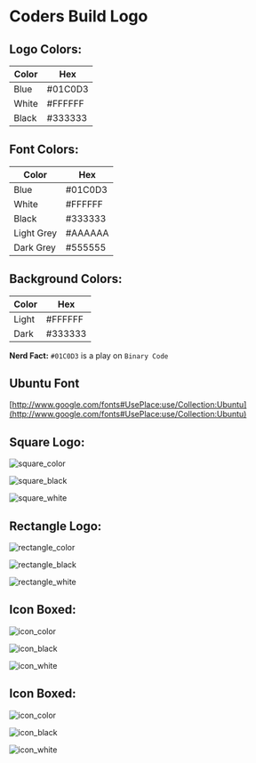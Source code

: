 Coders Build Logo
============

Logo Colors:
---

| Color | Hex     |
|-------|---------|
| Blue  | #01C0D3 |
| White | #FFFFFF |
| Black | #333333 |

Font Colors:
---

| Color       | Hex     |
|-------------|---------|
| Blue        | #01C0D3 |
| White       | #FFFFFF |
| Black       | #333333 |
| Light Grey  | #AAAAAA |
| Dark Grey   | #555555 |

Background Colors:
---

| Color | Hex     |
|-------|---------|
| Light | #FFFFFF |
| Dark  | #333333 |


__Nerd Fact:__ `#01C0D3` is a play on `Binary Code`

Ubuntu Font
---
[http://www.google.com/fonts#UsePlace:use/Collection:Ubuntu](http://www.google.com/fonts#UsePlace:use/Collection:Ubuntu)

Square Logo:
---
![square_color](https://raw.githubusercontent.com/codersbuild/logo/master/art/logo-square/exports/logo-color.png "square_color")

![square_black](https://raw.githubusercontent.com/codersbuild/logo/master/art/logo-square/exports/logo-black.png "square_black")

![square_white](https://raw.githubusercontent.com/codersbuild/logo/master/art/logo-square/exports/logo-white.png "square_white")

Rectangle Logo:
---
![rectangle_color](https://raw.githubusercontent.com/codersbuild/logo/master/art/logo-rectangle/exports/logo-color.png "rectangle_color")

![rectangle_black](https://raw.githubusercontent.com/codersbuild/logo/master/art/logo-rectangle/exports/logo-black.png "rectangle_black")

![rectangle_white](https://raw.githubusercontent.com/codersbuild/logo/master/art/logo-rectangle/exports/logo-white.png "rectangle_white")

Icon Boxed:
---
![icon_color](https://raw.githubusercontent.com/codersbuild/logo/master/art/icon-box/256x256/icon-color.png "icon_color")

![icon_black](https://raw.githubusercontent.com/codersbuild/logo/master/art/icon-box/256x256/icon-black.png "icon_black")

![icon_white](https://raw.githubusercontent.com/codersbuild/logo/master/art/icon-box/256x256/icon-white.png "icon_white")

Icon Boxed:
---
![icon_color](https://raw.githubusercontent.com/codersbuild/logo/master/art/icon/256x256/icon-color.png "icon_color")

![icon_black](https://raw.githubusercontent.com/codersbuild/logo/master/art/icon/256x256/icon-black.png "icon_black")

![icon_white](https://raw.githubusercontent.com/codersbuild/logo/master/art/icon/256x256/icon-white.png "icon_white")
